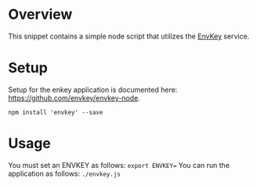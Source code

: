# Overview

This snippet contains a simple node script that utilizes the [EnvKey](https://www.envkey.com/) service.

# Setup

Setup for the enkey application is documented here: https://github.com/envkey/envkey-node.

```
npm install 'envkey' --save
```

# Usage

You must set an ENVKEY as follows: `export ENVKEY=`
You can run the application as follows: `./envkey.js`
